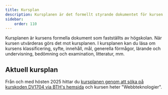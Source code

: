 ```yaml
---
title: Kursplan
description: Kursplanen är det formellt styrande dokumentet för kursen.
sidebar:
    order: 110
---
```


Kursplanen är kursens formella dokument som fastställts av högskolan. När kursen utvärderas görs det mot kursplanen. I kursplanen kan du läsa om kursens klassificering, syfte, innehåll, mål, generella förmågor, lärande och undervisning, bedömning och examination, litteratur, mm.



## Aktuell kursplan

Från och med hösten 2025 hittar du [kursplanen genom att söka på kurskoden DV1704 via BTH's hemsida](https://plan.bth.se/courses/DV1704) och kursen heter "Webbteknologier".


<!--
## Äldre versioner av kurs och kursplan

Mellan höstterminen 2016 och höstterminen 2024 hade kursen kurskoden [PA1439](http://edu.bth.se/utbildning/utb_kursplaner.asp?KKurskod=PA1439) och kursen hette "Webbteknologier".

Mellan höstterminen 2013 och vårterminen 2016 hade kursen kurskoden [DV1462](http://edu.bth.se/utbildning/utb_kursplaner.asp?KKurskod=DV1462) och hette "Databaser, HTML, CSS och skriptbaserad PHP-programmering".

Från 2010 till och med vårterminen 2013 hade kursen kurskoden [DV1401](http://edu.bth.se/utbildning/utb_kursplaner.asp?KKurskod=DV1401) och hette "Databaser, HTML, CSS och skriptbaserad PHP-programmering".
-->
